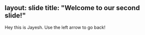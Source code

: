 layout: slide
title: "Welcome to our second slide!"
---
Hey this is Jayesh.
Use the left arrow to go back!
